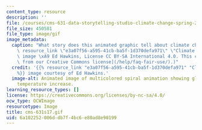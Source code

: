 ```yaml
---
content_type: resource
description: ''
file: /courses/cms-631-data-storytelling-studio-climate-change-spring-2017/6a102252006ddb7f4bc6e80ad8e90199_cms-631s17.gif
file_size: 450581
file_type: image/gif
image_metadata:
  caption: "What story does this animated graphic tell about climate change? ({{%\
    \ resource_link \"e3a07f56-a595-41cb-ba5f-1d370defa971\" \"Climate Spirals\" %}}\
    \ image \xA9 Ed Hawkins, License CC BY-SA International 4.0. This content is [excluded\
    \ from our Creative Commons license](/help/faq-fair-use/).)"
  credit: '{{% resource_link "e3a07f56-a595-41cb-ba5f-1d370defa971" "Climate spirals"
    %}} image courtesy of Ed Hawkins.'
  image-alt: Animated image of multicolored spiral animation showing global average
    temperature increase.
learning_resource_types: []
license: https://creativecommons.org/licenses/by-nc-sa/4.0/
ocw_type: OCWImage
resourcetype: Image
title: cms-631s17.gif
uid: 6a102252-006d-db7f-4bc6-e80ad8e90199
---
```

